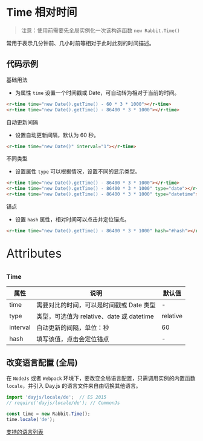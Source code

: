 # Time 相对时间

> 注意：使用前需要先全局实例化一次该构造函数  `new Rabbit.Time()`

常用于表示几分钟前、几小时前等相对于此时此刻的时间描述。

## 代码示例

基础用法

- 为属性 `time` 设置一个时间戳或 Date，可自动转为相对于当前的时间。

```html
<r-time time="new Date().getTime() - 60 * 3 * 1000"></r-time>
<r-time time="new Date().getTime() - 86400 * 3 * 1000"></r-time>
```

自动更新间隔

- 设置自动更新间隔，默认为 60 秒。

```html
<r-time time="new Date()" interval="1"></r-time>
```

不同类型

- 设置属性 `type` 可以根据情况，设置不同的显示类型。

```html
<r-time time="new Date().getTime() - 86400 * 3 * 1000"></r-time>
<r-time time="new Date().getTime() - 86400 * 3 * 1000" type="date"></r-time>
<r-time time="new Date().getTime() - 86400 * 3 * 1000" type="datetime"></r-time>
```

锚点

- 设置 `hash` 属性，相对时间可以点击并定位锚点。

```html
<r-time time="new Date().getTime() - 86400 * 3 * 1000" hash="#hash"></r-time>
```

<p style="font-size: 32px">Attributes</p>

### Time

| 属性     | 说明                                         | 默认值   |
| -------- | -------------------------------------------- | -------- |
| time     | 需要对比的时间，可以是时间戳或 Date 类型     | -        |
| type     | 类型，可选值为 relative、date 或 datetime    | relative |
| interval | 自动更新的间隔，单位：秒                     | 60       |
| hash     | 填写该值，点击会定位锚点                     | -        |

## 改变语言配置 (全局)

在 `NodeJs` 或者 `Webpack` 环境下，要改变全局语言配置，只需调用实例的内置函数 `locale`，并引入  Day.js 的语言文件来自由切换其他语言。

```js
import 'dayjs/locale/de';  // ES 2015 
// require('dayjs/locale/de'); // CommonJs

const time = new Rabbit.Time();
time.locale('de');
```

[支持的语言列表](https://github.com/iamkun/dayjs/tree/dev/src/locale)

